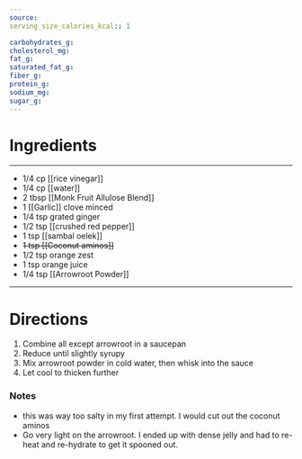 ```yaml
---
source: 
serving_size_calories_kcal:: 1

carbohydrates_g: 
cholesterol_mg: 
fat_g: 
saturated_fat_g: 
fiber_g: 
protein_g: 
sodium_mg: 
sugar_g:
---
```

# Ingredients
---
- 1/4 cp [[rice vinegar]]
- 1/4 cp [[water]]
- 2 tbsp [[Monk Fruit Allulose Blend]]
- 1 [[Garlic]] clove minced
- 1/4 tsp grated ginger
- 1/2 tsp [[crushed red pepper]]
- 1 tsp [[sambal oelek]]
- ~~1 tsp [[Coconut aminos]]~~
- 1/2 tsp orange zest
- 1 tsp orange juice
- 1/4 tsp [[Arrowroot Powder]]
---

# Directions
1. Combine all except arrowroot in a saucepan
2. Reduce until slightly syrupy
3. Mix arrowroot powder in cold water, then whisk into the sauce
4. Let cool to thicken further

### Notes
- this was way too salty in my first attempt. I would cut out the coconut aminos
- Go very light on the arrowroot. I ended up with dense jelly and had to re-heat and re-hydrate to get it spooned out.